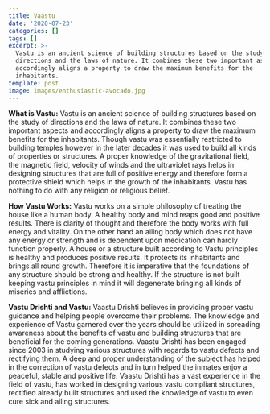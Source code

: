 ```yaml
---
title: Vaastu
date: '2020-07-23'
categories: []
tags: []
excerpt: >-
  Vastu is an ancient science of building structures based on the study of
  directions and the laws of nature. It combines these two important aspects and
  accordingly aligns a property to draw the maximum benefits for the
  inhabitants. 
template: post
image: images/enthusiastic-avocado.jpg
---
```

**What is Vastu:**
Vastu is an ancient science of building structures based on the study of directions and the laws of nature. It combines these two important aspects and accordingly aligns a property to draw the maximum benefits for the inhabitants. Though vastu was essentially restricted to building temples however in the later decades it was used to build all kinds of properties or structures. A proper knowledge of the gravitational field, the magnetic field, velocity of winds and the ultraviolet rays helps in designing structures that are full of positive energy and therefore form a protective shield which helps in the growth of the inhabitants. Vastu has nothing to do with any religion or religious belief.

**How Vastu Works:** 
Vastu works on a simple philosophy of treating the house like a human body. A healthy body and mind reaps good and positive results. There is clarity of thought and therefore the body works with full energy and vitality. On the other hand an ailing body which does not have any energy or strength and is dependent upon medication can hardly function properly. A house or a structure built according to Vastu principles is healthy and produces positive results. It protects its inhabitants and brings all round growth. Therefore it is imperative that the foundations of any structure should be strong and healthy. If the structure is not built keeping vastu principles in mind it will degenerate bringing all kinds of miseries and afflictions.

**Vastu Drishti and Vastu:** 
Vaastu Drishti believes in providing proper vastu guidance and helping people overcome their problems. The knowledge and experience of Vastu garnered over the years should be utilized in spreading awareness about the benefits of vastu and building structures that are beneficial for the coming generations. Vaastu Drishti has been engaged since 2003 in studying various structures with regards to vastu defects and rectifying them. A deep and proper understanding of the subject has helped in the correction of vastu defects and in turn helped the inmates enjoy a peaceful, stable and positive life. Vaastu Drishti has a vast experience in the field of vastu, has worked in designing various vastu compliant structures, rectified already built structures and used the knowledge of vastu to even cure sick and ailing structures.